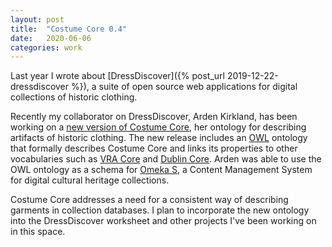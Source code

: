 ```yaml
---
layout: post
title:  "Costume Core 0.4"
date:   2020-06-06
categories: work
---
```


Last year I wrote about [DressDiscover]({% post_url 2019-12-22-dressdiscover %}), a suite of open source web applications for digital collections of historic clothing.

Recently my collaborator on DressDiscover, Arden Kirkland, has been working on a [new version of Costume Core](http://www.ardenkirkland.com/costumecore/version-0-4/), her ontology for describing artifacts of historic clothing. The new release includes an [OWL](https://www.w3.org/OWL/) ontology that formally describes Costume Core and links its properties to other vocabularies such as [VRA Core](https://www.loc.gov/standards/vracore/) and [Dublin Core](https://dublincore.org/). Arden was able to use the OWL ontology as a schema for [Omeka S](https://omeka.org/s/), a Content Management System for digital cultural heritage collections.

Costume Core addresses a need for a consistent way of describing garments in collection databases. I plan to incorporate the new ontology into the DressDiscover worksheet and other projects I've been working on in this space. 